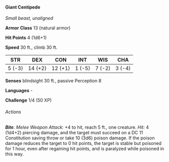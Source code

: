 #### Giant Centipede

*Small beast, unaligned*

**Armor Class** 13 (natural armor)

**Hit Points** 4 (1d6+1)

**Speed** 30 ft., climb 30 ft.

| STR    | DEX     | CON     | INT    | WIS    | CHA    |
|--------|---------|---------|--------|--------|--------|
| 5 (-3) | 14 (+2) | 12 (+1) | 1 (-5) | 7 (-2) | 3 (-4) |

**Senses** blindsight 30 ft., passive Perception 8

**Languages** -

**Challenge** 1/4 (50 XP)

###### Actions

***Bite***. *Melee Weapon Attack:* +4 to hit, reach 5 ft., one creature. *Hit:* 4 (1d4+2) piercing damage, and the target must succeed on a DC 11 Constitution saving throw or take 10 (3d6) poison damage. If the poison damage reduces the target to 0 hit points, the target is stable but poisoned for 1 hour, even after regaining hit points, and is paralyzed while poisoned in this way.

